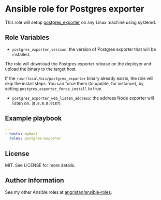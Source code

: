 # Ansible role for Postgres exporter

This role will setup [postgres_exporter](https://github.com/prometheus-community/postgres_exporter) on any Linux machine using systemd.

## Role Variables

- `postgres_exporter_version`: the version of Postgres exporter that will be installed.

The role will download the Postgres exporter release on the deployer and upload the binary to the target host.

If the `/usr/local/bin/postgres_exporter` binary already exists, the role will skip the install steps. You can force them (to update, for instance), by setting `postgres_exporter_force_install` to true.

- `postgres_exporter_web_listen_address`: the address Node exporter will listen on. (`0.0.0.0:9187`)

## Example playbook

```yaml
---
- hosts: myhost
  roles: postgres-exporter
```

## License

MIT. See LICENSE for more details.

## Author Information

See my other Ansible roles at [angristan/ansible-roles](https://github.com/angristan/ansible-roles).
